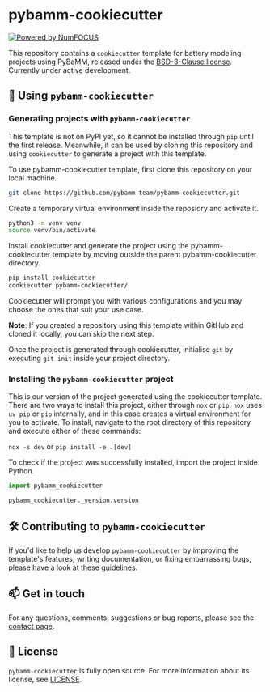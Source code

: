 # pybamm-cookiecutter

<!-- TODO: configure badges -->

<!-- [![Actions Status][actions-badge]][actions-link]
[![Documentation Status][rtd-badge]][rtd-link]

[![PyPI version][pypi-version]][pypi-link]
[![Conda-Forge][conda-badge]][conda-link]
[![PyPI platforms][pypi-platforms]][pypi-link]

[![GitHub Discussions][github-discussions-badge]][github-discussions-link]

[actions-badge]:            https://github.com/pybamm-team/pybamm-cookiecutter/workflows/CI/badge.svg
[actions-link]:             https://github.com/pybamm-team/pybamm-cookiecutter/actions
[conda-badge]:              https://img.shields.io/conda/vn/conda-forge/pybamm-cookiecutter
[conda-link]:               https://github.com/conda-forge/pybamm-cookiecutter-feedstock
[github-discussions-badge]: https://img.shields.io/static/v1?label=Discussions&message=Ask&color=blue&logo=github
[github-discussions-link]:  https://github.com/pybamm-team/pybamm-cookiecutter/discussions
[pypi-link]:                https://pypi.org/project/pybamm-cookiecutter/
[pypi-platforms]:           https://img.shields.io/pypi/pyversions/pybamm-cookiecutter
[pypi-version]:             https://img.shields.io/pypi/v/pybamm-cookiecutter
[rtd-badge]:                https://readthedocs.org/projects/pybamm-cookiecutter/badge/?version=latest
[rtd-link]:                 https://pybamm-cookiecutter.readthedocs.io/en/latest/?badge=latest -->
[![Powered by NumFOCUS](https://img.shields.io/badge/powered%20by-NumFOCUS-orange.svg?style=flat&colorA=E1523D&colorB=007D8A)](http://numfocus.org)

This repository contains a `cookiecutter` template for battery modeling projects using PyBaMM, released under the [BSD-3-Clause license](LICENSE). Currently under active development.

## 📄 Using `pybamm-cookiecutter`

### Generating projects with `pybamm-cookiecutter`

This template is not on PyPI yet, so it cannot be installed through `pip` until the first release. Meanwhile, it can be used by cloning this repository and using `cookiecutter` to generate a project with this template.

To use pybamm-cookiecutter template, first clone this repository on your local machine.
```bash
git clone https://github.com/pybamm-team/pybamm-cookiecutter.git
```
Create a temporary virtual environment inside the reposiory and activate it.
```bash
python3 -m venv venv
source venv/bin/activate
```
Install cookiecutter and generate the project using the pybamm-cookiecutter template by moving outside the parent pybamm-cookiecutter directory.
```bash
pip install cookiecutter
cookiecutter pybamm-cookiecutter/
```
Cookiecutter will prompt you with various configurations and you may choose the ones that suit your use case.

**Note**: If you created a repository using this template within GitHub and cloned it locally, you can skip the next step.

Once the project is generated through cookiecutter, initialise `git` by executing `git init` inside your project directory.


### Installing the `pybamm-cookiecutter` project

This is our version of the project generated using the cookiecutter template. There are two ways to install this project, either through `nox` or `pip`. `nox` uses `uv pip` or `pip` internally, and in this case creates a virtual environment for you to activate.
To install, navigate to the root directory of this repository and execute either of these commands:

`nox -s dev`
or
`pip install -e .[dev]`

To check if the project was successfully installed, import the project inside Python.

```python
import pybamm_cookiecutter

pybamm_cookiecutter._version.version
```

## 🛠️ Contributing to `pybamm-cookiecutter`

If you'd like to help us develop `pybamm-cookiecutter` by improving the template's features, writing documentation, or fixing embarrassing bugs, please have a look at these [guidelines](https://github.com/pybamm-team/pybamm-cookiecutter/blob/main/CONTRIBUTING.md).

## 📫 Get in touch

For any questions, comments, suggestions or bug reports, please see the
[contact page](https://www.pybamm.org/community).

## 📃 License

`pybamm-cookiecutter` is fully open source. For more information about its license, see [LICENSE](https://github.com/pybamm-team/pybamm-cookiecutter/blob/main/LICENSE.txt).
